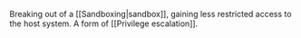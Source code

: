 Breaking out of a [[Sandboxing|sandbox]], gaining less restricted access to the host system. A form of [[Privilege escalation]].